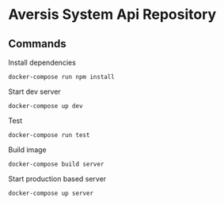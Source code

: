Aversis System Api Repository
=============================

## Commands

Install dependencies

```
docker-compose run npm install
```

Start dev server

```
docker-compose up dev
```

Test

```
docker-compose run test
```

Build image

```
docker-compose build server
```

Start production based server

```
docker-compose up server
```
